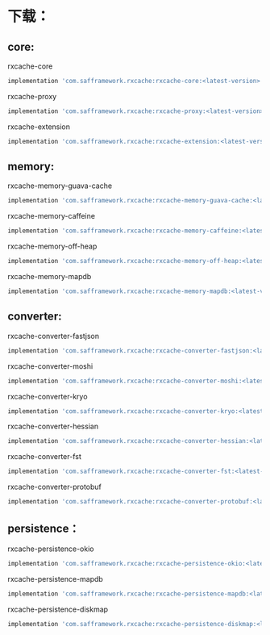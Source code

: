# 下载：

## core:

rxcache-core

```groovy
implementation 'com.safframework.rxcache:rxcache-core:<latest-version>'
```

rxcache-proxy

```groovy
implementation 'com.safframework.rxcache:rxcache-proxy:<latest-version>'
```

rxcache-extension

```groovy
implementation 'com.safframework.rxcache:rxcache-extension:<latest-version>'
```

## memory:

rxcache-memory-guava-cache

```groovy
implementation 'com.safframework.rxcache:rxcache-memory-guava-cache:<latest-version>'
```

rxcache-memory-caffeine

```groovy
implementation 'com.safframework.rxcache:rxcache-memory-caffeine:<latest-version>'
```

rxcache-memory-off-heap

```groovy
implementation 'com.safframework.rxcache:rxcache-memory-off-heap:<latest-version>'
```

rxcache-memory-mapdb

```groovy
implementation 'com.safframework.rxcache:rxcache-memory-mapdb:<latest-version>'
```


## converter:

rxcache-converter-fastjson

```groovy
implementation 'com.safframework.rxcache:rxcache-converter-fastjson:<latest-version>'
```

rxcache-converter-moshi

```groovy
implementation 'com.safframework.rxcache:rxcache-converter-moshi:<latest-version>'
```

rxcache-converter-kryo

```groovy
implementation 'com.safframework.rxcache:rxcache-converter-kryo:<latest-version>'
```

rxcache-converter-hessian

```groovy
implementation 'com.safframework.rxcache:rxcache-converter-hessian:<latest-version>'
```

rxcache-converter-fst

```groovy
implementation 'com.safframework.rxcache:rxcache-converter-fst:<latest-version>'
```

rxcache-converter-protobuf

```groovy
implementation 'com.safframework.rxcache:rxcache-converter-protobuf:<latest-version>'
```

## persistence：

rxcache-persistence-okio

```groovy
implementation 'com.safframework.rxcache:rxcache-persistence-okio:<latest-version>'
```

rxcache-persistence-mapdb

```groovy
implementation 'com.safframework.rxcache:rxcache-persistence-mapdb:<latest-version>'
```

rxcache-persistence-diskmap

```groovy
implementation 'com.safframework.rxcache:rxcache-persistence-diskmap:<latest-version>'
```